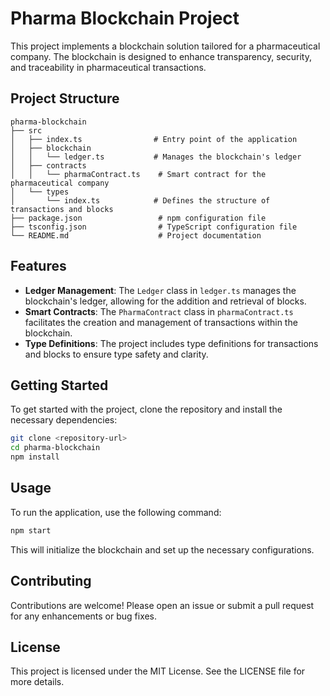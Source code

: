 # Pharma Blockchain Project

This project implements a blockchain solution tailored for a pharmaceutical company. The blockchain is designed to enhance transparency, security, and traceability in pharmaceutical transactions.

## Project Structure

```
pharma-blockchain
├── src
│   ├── index.ts                # Entry point of the application
│   ├── blockchain
│   │   └── ledger.ts           # Manages the blockchain's ledger
│   ├── contracts
│   │   └── pharmaContract.ts    # Smart contract for the pharmaceutical company
│   └── types
│       └── index.ts            # Defines the structure of transactions and blocks
├── package.json                 # npm configuration file
├── tsconfig.json                # TypeScript configuration file
└── README.md                    # Project documentation
```

## Features

- **Ledger Management**: The `Ledger` class in `ledger.ts` manages the blockchain's ledger, allowing for the addition and retrieval of blocks.
- **Smart Contracts**: The `PharmaContract` class in `pharmaContract.ts` facilitates the creation and management of transactions within the blockchain.
- **Type Definitions**: The project includes type definitions for transactions and blocks to ensure type safety and clarity.

## Getting Started

To get started with the project, clone the repository and install the necessary dependencies:

```bash
git clone <repository-url>
cd pharma-blockchain
npm install
```

## Usage

To run the application, use the following command:

```bash
npm start
```

This will initialize the blockchain and set up the necessary configurations.

## Contributing

Contributions are welcome! Please open an issue or submit a pull request for any enhancements or bug fixes.

## License

This project is licensed under the MIT License. See the LICENSE file for more details.